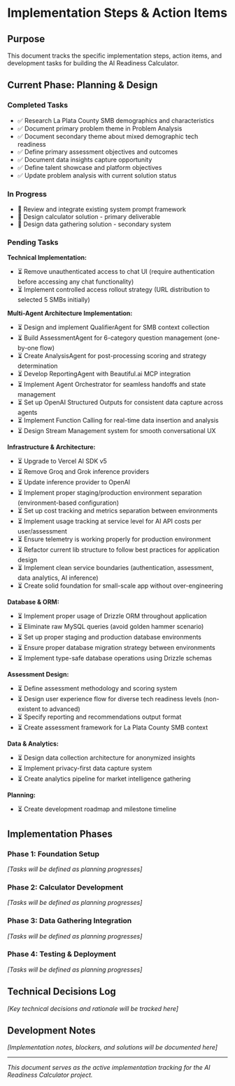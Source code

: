 # Implementation Steps & Action Items

## Purpose

This document tracks the specific implementation steps, action items, and development tasks for building the AI Readiness Calculator.

## Current Phase: Planning & Design

### Completed Tasks
- ✅ Research La Plata County SMB demographics and characteristics
- ✅ Document primary problem theme in Problem Analysis
- ✅ Document secondary theme about mixed demographic tech readiness
- ✅ Define primary assessment objectives and outcomes
- ✅ Document data insights capture opportunity
- ✅ Define talent showcase and platform objectives
- ✅ Update problem analysis with current solution status

### In Progress
- 🔄 Review and integrate existing system prompt framework
- 🔄 Design calculator solution - primary deliverable
- 🔄 Design data gathering solution - secondary system

### Pending Tasks

**Technical Implementation:**
- ⏳ Remove unauthenticated access to chat UI (require authentication before accessing any chat functionality)
- ⏳ Implement controlled access rollout strategy (URL distribution to selected 5 SMBs initially)

**Multi-Agent Architecture Implementation:**
- ⏳ Design and implement QualifierAgent for SMB context collection
- ⏳ Build AssessmentAgent for 6-category question management (one-by-one flow)
- ⏳ Create AnalysisAgent for post-processing scoring and strategy determination
- ⏳ Develop ReportingAgent with Beautiful.ai MCP integration
- ⏳ Implement Agent Orchestrator for seamless handoffs and state management
- ⏳ Set up OpenAI Structured Outputs for consistent data capture across agents
- ⏳ Implement Function Calling for real-time data insertion and analysis
- ⏳ Design Stream Management system for smooth conversational UX

**Infrastructure & Architecture:**
- ⏳ Upgrade to Vercel AI SDK v5
- ⏳ Remove Groq and Grok inference providers
- ⏳ Update inference provider to OpenAI
- ⏳ Implement proper staging/production environment separation (environment-based configuration)
- ⏳ Set up cost tracking and metrics separation between environments
- ⏳ Implement usage tracking at service level for AI API costs per user/assessment
- ⏳ Ensure telemetry is working properly for production environment
- ⏳ Refactor current lib structure to follow best practices for application design
- ⏳ Implement clean service boundaries (authentication, assessment, data analytics, AI inference)
- ⏳ Create solid foundation for small-scale app without over-engineering

**Database & ORM:**
- ⏳ Implement proper usage of Drizzle ORM throughout application
- ⏳ Eliminate raw MySQL queries (avoid golden hammer scenario)
- ⏳ Set up proper staging and production database environments
- ⏳ Ensure proper database migration strategy between environments
- ⏳ Implement type-safe database operations using Drizzle schemas

**Assessment Design:**
- ⏳ Define assessment methodology and scoring system
- ⏳ Design user experience flow for diverse tech readiness levels (non-existent to advanced)
- ⏳ Specify reporting and recommendations output format
- ⏳ Create assessment framework for La Plata County SMB context

**Data & Analytics:**
- ⏳ Design data collection architecture for anonymized insights
- ⏳ Implement privacy-first data capture system
- ⏳ Create analytics pipeline for market intelligence gathering

**Planning:**
- ⏳ Create development roadmap and milestone timeline

## Implementation Phases

### Phase 1: Foundation Setup
*[Tasks will be defined as planning progresses]*

### Phase 2: Calculator Development
*[Tasks will be defined as planning progresses]*

### Phase 3: Data Gathering Integration
*[Tasks will be defined as planning progresses]*

### Phase 4: Testing & Deployment
*[Tasks will be defined as planning progresses]*

## Technical Decisions Log

*[Key technical decisions and rationale will be tracked here]*

## Development Notes

*[Implementation notes, blockers, and solutions will be documented here]*

---

*This document serves as the active implementation tracking for the AI Readiness Calculator project.*